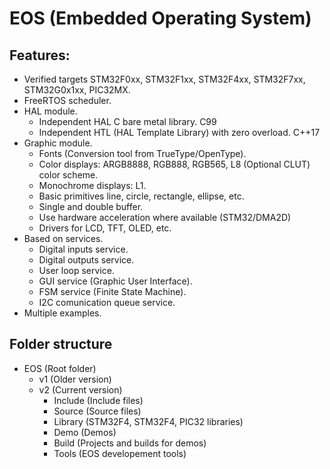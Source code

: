 # EOS (Embedded Operating System)

## Features:
* Verified targets STM32F0xx, STM32F1xx, STM32F4xx, STM32F7xx, STM32G0x1xx, PIC32MX.
* FreeRTOS scheduler.
* HAL module.
  * Independent HAL C bare metal library. C99
  * Independent HTL (HAL Template Library) with zero overload. C++17
* Graphic module.
  * Fonts (Conversion tool from TrueType/OpenType).
  * Color displays: ARGB8888, RGB888, RGB565, L8 (Optional CLUT) color scheme.
  * Monochrome displays: L1.
  * Basic primitives line, circle, rectangle, ellipse, etc.
  * Single and double buffer.
  * Use hardware acceleration where available (STM32/DMA2D)
  * Drivers for LCD, TFT, OLED, etc.
* Based on services.
  * Digital inputs service.
  * Digital outputs service.
  * User loop service.
  * GUI service (Graphic User Interface).
  * FSM service (Finite State Machine).
  * I2C comunication queue service.
* Multiple examples.


## Folder structure 
* EOS (Root folder)
  * v1 (Older version)
  * v2 (Current version)
    * Include (Include files)
	* Source (Source files)
	* Library (STM32F4, STM32F4, PIC32 libraries)
	* Demo (Demos)
	* Build (Projects and builds for demos)
	* Tools (EOS developement tools)